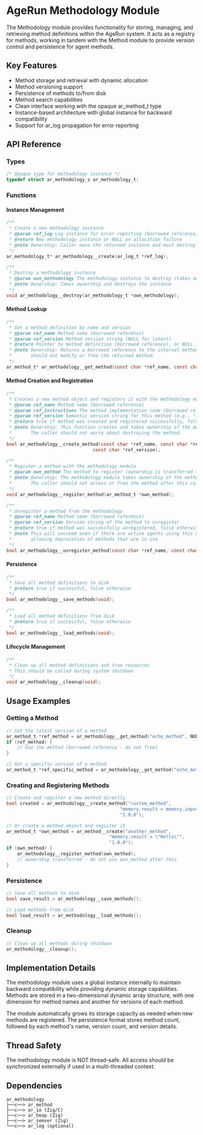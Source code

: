 # AgeRun Methodology Module

The Methodology module provides functionality for storing, managing, and retrieving method definitions within the AgeRun system. It acts as a registry for methods, working in tandem with the Method module to provide version control and persistence for agent methods.

## Key Features

- Method storage and retrieval with dynamic allocation
- Method versioning support
- Persistence of methods to/from disk
- Method search capabilities
- Clean interface working with the opaque ar_method_t type
- Instance-based architecture with global instance for backward compatibility
- Support for ar_log propagation for error reporting

## API Reference

### Types

```c
/* Opaque type for methodology instance */
typedef struct ar_methodology_s ar_methodology_t;
```

### Functions

#### Instance Management

```c
/**
 * Create a new methodology instance
 * @param ref_log Log instance for error reporting (borrowed reference, may be NULL)
 * @return New methodology instance or NULL on allocation failure
 * @note Ownership: Caller owns the returned instance and must destroy it
 */
ar_methodology_t* ar_methodology__create(ar_log_t *ref_log);

/**
 * Destroy a methodology instance
 * @param own_methodology The methodology instance to destroy (takes ownership)
 * @note Ownership: Takes ownership and destroys the instance
 */
void ar_methodology__destroy(ar_methodology_t *own_methodology);
```

#### Method Lookup

```c
/**
 * Get a method definition by name and version
 * @param ref_name Method name (borrowed reference)
 * @param ref_version Method version string (NULL for latest)
 * @return Pointer to method definition (borrowed reference), or NULL if not found
 * @note Ownership: Returns a borrowed reference to the internal method. The caller
 *       should not modify or free the returned method.
 */
ar_method_t* ar_methodology__get_method(const char *ref_name, const char *ref_version);
```

#### Method Creation and Registration

```c
/**
 * Creates a new method object and registers it with the methodology module
 * @param ref_name Method name (borrowed reference)
 * @param ref_instructions The method implementation code (borrowed reference)
 * @param ref_version Semantic version string for this method (e.g., "1.0.0")
 * @return true if method was created and registered successfully, false otherwise
 * @note Ownership: This function creates and takes ownership of the method.
 *       The caller should not worry about destroying the method.
 */
bool ar_methodology__create_method(const char *ref_name, const char *ref_instructions, 
                                const char *ref_version);

/**
 * Register a method with the methodology module
 * @param own_method The method to register (ownership is transferred to methodology)
 * @note Ownership: The methodology module takes ownership of the method.
 *       The caller should not access or free the method after this call.
 */
void ar_methodology__register_method(ar_method_t *own_method);

/**
 * Unregister a method from the methodology
 * @param ref_name Method name (borrowed reference)
 * @param ref_version Version string of the method to unregister
 * @return true if method was successfully unregistered, false otherwise
 * @note This will succeed even if there are active agents using this method,
 *       allowing deprecation of methods that are in use
 */
bool ar_methodology__unregister_method(const char *ref_name, const char *ref_version);
```

#### Persistence

```c
/**
 * Save all method definitions to disk
 * @return true if successful, false otherwise
 */
bool ar_methodology__save_methods(void);

/**
 * Load all method definitions from disk
 * @return true if successful, false otherwise
 */
bool ar_methodology__load_methods(void);
```

#### Lifecycle Management

```c
/**
 * Clean up all method definitions and free resources
 * This should be called during system shutdown
 */
void ar_methodology__cleanup(void);
```

## Usage Examples

### Getting a Method

```c
// Get the latest version of a method
ar_method_t *ref_method = ar_methodology__get_method("echo_method", NULL);
if (ref_method) {
    // Use the method (borrowed reference - do not free)
}

// Get a specific version of a method
ar_method_t *ref_specific_method = ar_methodology__get_method("echo_method", "2.0.0");
```

### Creating and Registering Methods

```c
// Create and register a new method directly
bool created = ar_methodology__create_method("custom_method", 
                                          "memory.result = memory.input", 
                                          "1.0.0");

// Or create a method object and register it
ar_method_t *own_method = ar_method__create("another_method", 
                                      "memory.result = \"Hello\"", 
                                      "1.0.0");
if (own_method) {
    ar_methodology__register_method(own_method);
    // ownership transferred - do not use own_method after this
}
```

### Persistence

```c
// Save all methods to disk
bool save_result = ar_methodology__save_methods();

// Load methods from disk
bool load_result = ar_methodology__load_methods();
```

### Cleanup

```c
// Clean up all methods during shutdown
ar_methodology__cleanup();
```

## Implementation Details

The methodology module uses a global instance internally to maintain backward compatibility while providing dynamic storage capabilities. Methods are stored in a two-dimensional dynamic array structure, with one dimension for method names and another for versions of each method.

The module automatically grows its storage capacity as needed when new methods are registered. The persistence format stores method count, followed by each method's name, version count, and version details.

## Thread Safety

The methodology module is NOT thread-safe. All access should be synchronized externally if used in a multi-threaded context.

## Dependencies

```
ar_methodology
├──c──> ar_method
├──c──> ar_io (Zig/C)
├──c──> ar_heap (Zig)
├──c──> ar_semver (Zig)
└──c──> ar_log (optional)
```